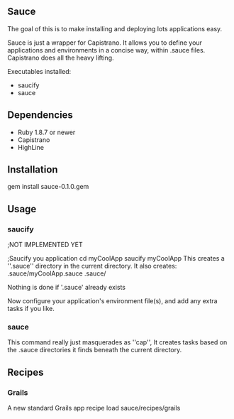 ## Sauce
The goal of this is to make installing and deploying lots applications easy.

Sauce is just a wrapper for Capistrano.
It allows you to define your applications and environments in a concise way, within .sauce files.
Capistrano does all the heavy lifting.

Executables installed:
* saucify
* sauce


## Dependencies
* Ruby 1.8.7 or newer
* Capistrano
* HighLine

## Installation
  gem install sauce-0.1.0.gem

## Usage

### saucify
;NOT IMPLEMENTED YET

;Saucify you application
  cd myCoolApp
  saucify myCoolApp
This creates a ''.sauce'' directory in the current directory.
It also creates:
  .sauce/myCoolApp.sauce
  .sauce/

Nothing is done if '.sauce' already exists

Now configure your application's environment file(s), and add any extra tasks if you like.


### sauce
This command really just masquerades as ''cap'', 
It creates tasks based on the .sauce directories it finds beneath the current directory.

## Recipes

### Grails
A new standard Grails app recipe
  load sauce/recipes/grails